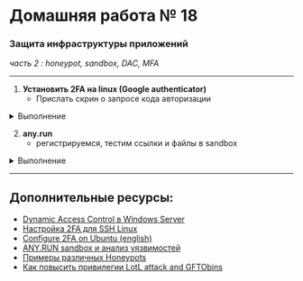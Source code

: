# Домашняя работа № 18
### Защита инфраструктуры приложений
*часть 2 : honeypot, sandbox, DAC, MFA*

---

1. **Установить 2FA на linux (Google authenticator)**
    - Прислать скрин о запросе кода авторизации 

<details>
  <summary> Выполнение </summary>
  
Установка Google Authenticator

```
sudo apt update
sudo apt install libpam-google-authenticator -y
```

Настройка

```
google-authenticator
tms@v261955545:~$ google-authenticator

Do you want authentication tokens to be time-based (y/n) y
Warning: pasting the following URL into your browser exposes the OTP secret to Google:
  https://www.google.com/chart?chs=200x200&chld=M|0&cht=qr&chl=otpauth://totp/tms@v261955545.local%3Fsecret%3**************************2HI%26issuer%3Dv261955545.local
                                                                                         
Your new secret key is: XS**********************I
Enter code from app (-1 to skip): 095002
Code confirmed
Your emergency scratch codes are:
  21****51
  5******3
  6******6
  3*****34
  4******0

Do you want me to update your "/home/tms/.google_authenticator" file? (y/n) y

Do you want to disallow multiple uses of the same authentication
token? This restricts you to one login about every 30s, but it increases
your chances to notice or even prevent man-in-the-middle attacks (y/n) y

By default, a new token is generated every 30 seconds by the mobile app.
In order to compensate for possible time-skew between the client and the server,
we allow an extra token before and after the current time. This allows for a
time skew of up to 30 seconds between authentication server and client. If you
experience problems with poor time synchronization, you can increase the window
from its default size of 3 permitted codes (one previous code, the current
code, the next code) to 17 permitted codes (the 8 previous codes, the current
code, and the 8 next codes). This will permit for a time skew of up to 4 minutes
between client and server.
Do you want to do so? (y/n) y

If the computer that you are logging into isn't hardened against brute-force
login attempts, you can enable rate-limiting for the authentication module.
By default, this limits attackers to no more than 3 login attempts every 30s.
Do you want to enable rate-limiting? (y/n) y
```

Далее - добавление в /etc/pam.d/sshd

```
auth required pam_google_authenticator.so"
```

И чтобы в /etc/ssh/sshd_config было это:

```
ChallengeResponseAuthentication yes
UsePAM yes
AuthenticationMethods publickey,password publickey,keyboard-interactive

```

Вот что получается:

![](pics/GAssh.jpg)

</details>

2. **any.run**
    - регистрируемся, тестим ссылки и файлы в sandbox

<details>
  <summary> Выполнение </summary>
  
В процессе

</details>


---

## Дополнительные ресурсы:

- [Dynamic Access Control в Windows Server](https://winitpro.ru/index.php/2013/01/24/dynamic-access-control-v-windows-server-2012/)
- [Настройка 2FA для SSH Linux](https://dzen.ru/a/Yo052tNMkSmr3U9o)
- [Configure 2FA on Ubuntu (english)](https://www.linuxbabe.com/ubuntu/two-factor-authentication-ssh-key-ubuntu)
- [ANY.RUN sandbox и анализ уязвимостей](https://any.run)
- [Примеры различных Honeypots](https://habr.com/ru/companies/bastion/articles/731172/)
- [Как повысить привилегии LotL attack and GFTObins](https://habr.com/ru/companies/oleg-bunin/articles/799773/)

